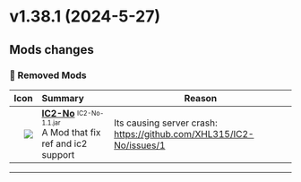 # v1.38.1 (2024-5-27)

## Mods changes

### 🔴 Removed Mods

Icon | Summary|Reason
----:|:-------|---
<img src="https://media.forgecdn.net/avatars/thumbnails/573/873/30/30/637936076465669614.png"            > |                                 [**IC2-No**](https://www.curseforge.com/minecraft/mc-mods/ic2-no)                       <sup><sub>IC2-No-1.1.jar                                   </sub></sup><br>A Mod that fix ref and ic2 support|Its causing server crash: https://github.com/XHL315/IC2-No/issues/1
-----------



